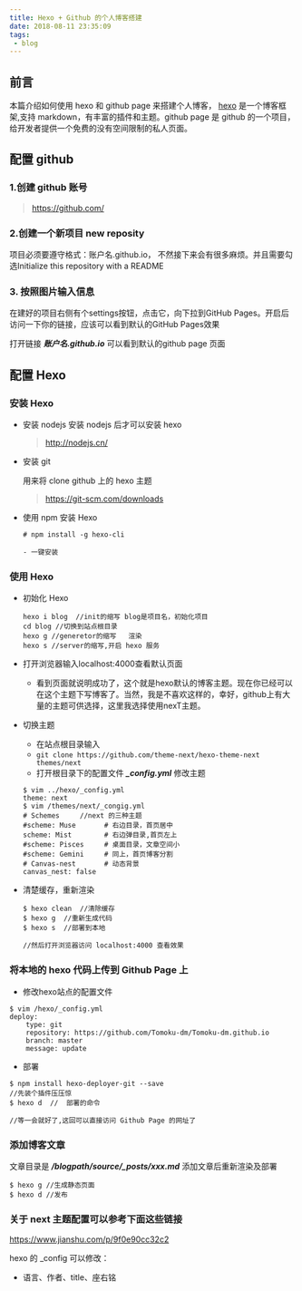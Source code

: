 ```yaml
---
title: Hexo + Github 的个人博客搭建
date: 2018-08-11 23:35:09
tags:
 - blog
---
```



## 前言
本篇介绍如何使用 hexo 和 github page 来搭建个人博客， [hexo](https://hexo.io/zh-cn/) 是一个博客框架,支持 markdown，有丰富的插件和主题。github page 是 github 的一个项目，给开发者提供一个免费的没有空间限制的私人页面。


## 配置 github
### 1.创建 github 账号
> https://github.com/ 

### 2.创建一个新项目 new reposity

项目必须要遵守格式：账户名.github.io， 不然接下来会有很多麻烦。并且需要勾选Initialize this repository with a README


### 3. 按照图片输入信息

在建好的项目右侧有个settings按钮，点击它，向下拉到GitHub Pages。开启后访问一下你的链接，应该可以看到默认的GitHub Pages效果

打开链接 ***账户名.github.io*** 可以看到默认的github page 页面

## 配置 Hexo

### 安装 Hexo

* 安装 nodejs 
    安装 nodejs 后才可以安装 hexo
    > http://nodejs.cn/ 

* 安装 git 

    用来将 clone github 上的 hexo 主题
    > https://git-scm.com/downloads 

* 使用 npm 安装 Hexo
    ```
    # npm install -g hexo-cli

    - 一键安装
    ```

### 使用 Hexo

* 初始化 Hexo
    ```
    hexo i blog  //init的缩写 blog是项目名，初始化项目
    cd blog //切换到站点根目录
    hexo g //generetor的缩写   渲染
    hexo s //server的缩写,开启 hexo 服务
    ```
* 打开浏览器输入localhost:4000查看默认页面


   * 看到页面就说明成功了，这个就是hexo默认的博客主题。现在你已经可以在这个主题下写博客了。当然，我是不喜欢这样的，幸好，github上有大量的主题可供选择，这里我选择使用nexT主题。

* 切换主题
   * 在站点根目录输入
   * `git clone https://github.com/theme-next/hexo-theme-next themes/next
`
   * 打开根目录下的配置文件 ***_config.yml*** 修改主题
    ```
    $ vim ../hexo/_config.yml  
    theme: next
    $ vim /themes/next/_congig.yml 
    # Schemes     //next 的三种主题
    #scheme: Muse       # 右边目录，首页居中
    scheme: Mist        # 右边弹目录,首页左上
    #scheme: Pisces     # 桌面目录，文章空间小
    #scheme: Gemini     # 同上，首页博客分割
    # Canvas-nest       # 动态背景
    canvas_nest: false   
    ```
* 清楚缓存，重新渲染
    ```
    $ hexo clean  //清除缓存
    $ hexo g  //重新生成代码
    $ hexo s  //部署到本地

    //然后打开浏览器访问 localhost:4000 查看效果
    ```
    
### 将本地的 hexo 代码上传到 Github Page 上

* 修改hexo站点的配置文件
```
$ vim /hexo/_config.yml
deploy:
    type: git
    repository: https://github.com/Tomoku-dm/Tomoku-dm.github.io
    branch: master
    message: update
```
* 部署
```
$ npm install hexo-deployer-git --save
//先装个插件压压惊
$ hexo d  //  部署的命令

//等一会就好了,这回可以直接访问 Github Page 的网址了
```

### 添加博客文章

文章目录是 ***/blogpath/source/_posts/xxx.md*** 
添加文章后重新渲染及部署
```
$ hexo g //生成静态页面
$ hexo d //发布

```


### 关于 next 主题配置可以参考下面这些链接
https://www.jianshu.com/p/9f0e90cc32c2

hexo 的 _config 可以修改：
- 语言、作者、title、座右铭



